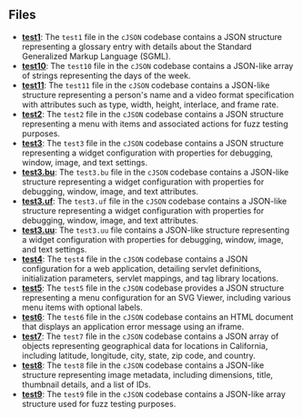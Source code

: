 
## Files
- **[test1](inputs/test1.driver.md)**: The `test1` file in the `cJSON` codebase contains a JSON structure representing a glossary entry with details about the Standard Generalized Markup Language (SGML).
- **[test10](inputs/test1.driver.md0)**: The `test10` file in the `cJSON` codebase contains a JSON-like array of strings representing the days of the week.
- **[test11](inputs/test1.driver.md1)**: The `test11` file in the `cJSON` codebase contains a JSON-like structure representing a person's name and a video format specification with attributes such as type, width, height, interlace, and frame rate.
- **[test2](inputs/test2.driver.md)**: The `test2` file in the `cJSON` codebase contains a JSON structure representing a menu with items and associated actions for fuzz testing purposes.
- **[test3](inputs/test3.driver.md)**: The `test3` file in the `cJSON` codebase contains a JSON structure representing a widget configuration with properties for debugging, window, image, and text settings.
- **[test3.bu](inputs/test3.driver.md.bu)**: The `test3.bu` file in the `cJSON` codebase contains a JSON-like structure representing a widget configuration with properties for debugging, window, image, and text attributes.
- **[test3.uf](inputs/test3.driver.md.uf)**: The `test3.uf` file in the `cJSON` codebase contains a JSON-like structure representing a widget configuration with properties for debugging, window, image, and text attributes.
- **[test3.uu](inputs/test3.driver.md.uu)**: The `test3.uu` file contains a JSON-like structure representing a widget configuration with properties for debugging, window, image, and text settings.
- **[test4](inputs/test4.driver.md)**: The `test4` file in the `cJSON` codebase contains a JSON configuration for a web application, detailing servlet definitions, initialization parameters, servlet mappings, and tag library locations.
- **[test5](inputs/test5.driver.md)**: The `test5` file in the `cJSON` codebase provides a JSON structure representing a menu configuration for an SVG Viewer, including various menu items with optional labels.
- **[test6](inputs/test6.driver.md)**: The `test6` file in the `cJSON` codebase contains an HTML document that displays an application error message using an iframe.
- **[test7](inputs/test7.driver.md)**: The `test7` file in the `cJSON` codebase contains a JSON array of objects representing geographical data for locations in California, including latitude, longitude, city, state, zip code, and country.
- **[test8](inputs/test8.driver.md)**: The `test8` file in the `cJSON` codebase contains a JSON-like structure representing image metadata, including dimensions, title, thumbnail details, and a list of IDs.
- **[test9](inputs/test9.driver.md)**: The `test9` file in the `cJSON` codebase contains a JSON-like array structure used for fuzz testing purposes.
